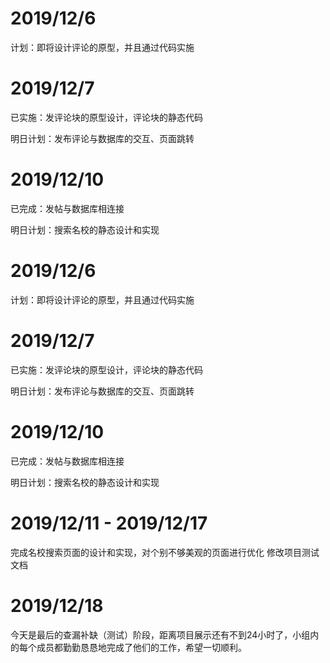 2019/12/6
==
计划：即将设计评论的原型，并且通过代码实施

2019/12/7
==
已实施：发评论块的原型设计，评论块的静态代码

明日计划：发布评论与数据库的交互、页面跳转

2019/12/10
==
已完成：发帖与数据库相连接

明日计划：搜索名校的静态设计和实现

2019/12/6
==
计划：即将设计评论的原型，并且通过代码实施

2019/12/7
==
已实施：发评论块的原型设计，评论块的静态代码

明日计划：发布评论与数据库的交互、页面跳转

2019/12/10
==
已完成：发帖与数据库相连接

明日计划：搜索名校的静态设计和实现

2019/12/11 - 2019/12/17
==
完成名校搜索页面的设计和实现，对个别不够美观的页面进行优化
修改项目测试文档

2019/12/18
==
今天是最后的查漏补缺（测试）阶段，距离项目展示还有不到24小时了，小组内的每个成员都勤勤恳恳地完成了他们的工作，希望一切顺利。
